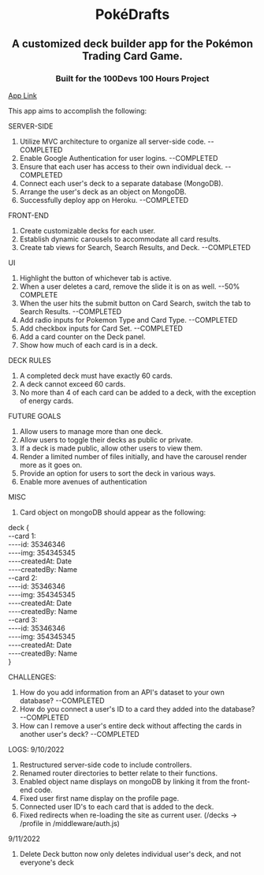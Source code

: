 <h1 align="center">PokéDrafts</h1>
<h2 align="center">A customized deck builder app for the Pokémon Trading Card Game.</h2>
<h3 align="center">Built for the 100Devs 100 Hours Project</h3>
<a href="https://github.com/ec-coding/Pkmn-TCG-Deck-Builder">App Link</a>


This app aims to accomplish the following:

SERVER-SIDE
1. Utilize MVC architecture to organize all server-side code. --COMPLETED
2. Enable Google Authentication for user logins. --COMPLETED
3. Ensure that each user has access to their own individual deck. --COMPLETED
4. Connect each user's deck to a separate database (MongoDB).
5. Arrange the user's deck as an object on MongoDB.
6. Successfully deploy app on Heroku. --COMPLETED

FRONT-END
1. Create customizable decks for each user.
2. Establish dynamic carousels to accommodate all card results.
3. Create tab views for Search, Search Results, and Deck. --COMPLETED

UI
1. Highlight the button of whichever tab is active.
2. When a user deletes a card, remove the slide it is on as well. --50% COMPLETE
3. When the user hits the submit button on Card Search, switch the tab to Search Results. --COMPLETED
4. Add radio inputs for Pokemon Type and Card Type. --COMPLETED
5. Add checkbox inputs for Card Set. --COMPLETED
6. Add a card counter on the Deck panel.
7. Show how much of each card is in a deck.

DECK RULES
1. A completed deck must have exactly 60 cards.
2. A deck cannot exceed 60 cards.
3. No more than 4 of each card can be added to a deck, with the exception of energy cards.


FUTURE GOALS
1. Allow users to manage more than one deck.
2. Allow users to toggle their decks as public or private.
3. If a deck is made public, allow other users to view them.
4. Render a limited number of files initially, and have the carousel render more as it goes on.
5. Provide an option for users to sort the deck in various ways.
6. Enable more avenues of authentication

MISC
1. Card object on mongoDB should appear as the following:

deck {  
--card 1:  
----id: 35346346  
----img: 354345345  
----createdAt: Date  
----createdBy: Name  
--card 2:  
----id: 35346346  
----img: 354345345  
----createdAt: Date  
----createdBy: Name   
--card 3:  
----id: 35346346  
----img: 354345345  
----createdAt: Date  
----createdBy: Name   
}


CHALLENGES:
1. How do you add information from an API's dataset to your own database? --COMPLETED
2. How do you connect a user's ID to a card they added into the database? --COMPLETED
3. How can I remove a user's entire deck without affecting the cards in another user's deck? --COMPLETED


LOGS:
9/10/2022
1. Restructured server-side code to include controllers.
2. Renamed router directories to better relate to their functions.
3. Enabled object name displays on mongoDB by linking it from the front-end code.
4. Fixed user first name display on the profile page.
5. Connected user ID's to each card that is added to the deck.
6. Fixed redirects when re-loading the site as current user. (/decks -> /profile in /middleware/auth.js)


9/11/2022
1. Delete Deck button now only deletes individual user's deck, and not everyone's deck

